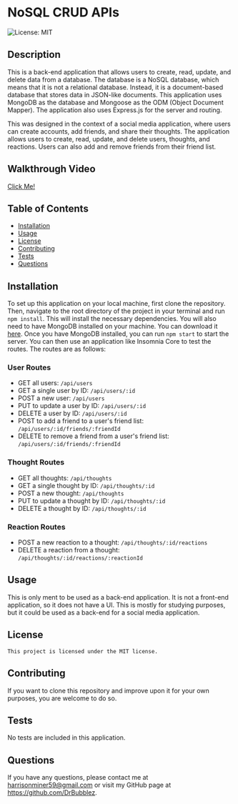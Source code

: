 # NoSQL CRUD APIs
![License: MIT](https://img.shields.io/badge/License-MIT-yellow.svg)
## Description
This is a back-end application that allows users to create, read, update, and delete data from a database. The database is a NoSQL database, which means that it is not a relational database. Instead, it is a document-based database that stores data in JSON-like documents. This application uses MongoDB as the database and Mongoose as the ODM (Object Document Mapper). The application also uses Express.js for the server and routing.

This was designed in the context of a social media application, where users can create accounts, add friends, and share their thoughts. The application allows users to create, read, update, and delete users, thoughts, and reactions. Users can also add and remove friends from their friend list.

## Walkthrough Video
[Click Me!]()
## Table of Contents
- [Installation](#installation)
- [Usage](#usage)
- [License](#license)
- [Contributing](#contributing)
- [Tests](#tests)
- [Questions](#questions)
## Installation
To set up this application on your local machine, first clone the repository. Then, navigate to the root directory of the project in your terminal and run `npm install`. This will install the necessary dependencies. You will also need to have MongoDB installed on your machine. You can download it [here](https://www.mongodb.com/try/download/community). Once you have MongoDB installed, you can run `npm start` to start the server. You can then use an application like Insomnia Core to test the routes. The routes are as follows: 

### User Routes
- GET all users: `/api/users`
- GET a single user by ID: `/api/users/:id`
- POST a new user: `/api/users`
- PUT to update a user by ID: `/api/users/:id`
- DELETE a user by ID: `/api/users/:id`
- POST to add a friend to a user's friend list: `/api/users/:id/friends/:friendId`
- DELETE to remove a friend from a user's friend list: `/api/users/:id/friends/:friendId`

### Thought Routes
- GET all thoughts: `/api/thoughts`
- GET a single thought by ID: `/api/thoughts/:id`
- POST a new thought: `/api/thoughts`
- PUT to update a thought by ID: `/api/thoughts/:id`
- DELETE a thought by ID: `/api/thoughts/:id`

### Reaction Routes
- POST a new reaction to a thought: `/api/thoughts/:id/reactions`
- DELETE a reaction from a thought: `/api/thoughts/:id/reactions/:reactionId`

## Usage
This is only ment to be used as a back-end application. It is not a front-end application, so it does not have a UI. This is mostly for studying purposes, but it could be used as a back-end for a social media application.
## License
    This project is licensed under the MIT license.
## Contributing
If you want to clone this repository and improve upon it for your own purposes, you are welcome to do so.
## Tests
No tests are included in this application.
## Questions
If you have any questions, please contact me at harrisonminer59@gmail.com or visit my GitHub page at https://github.com/DrBubblez.
